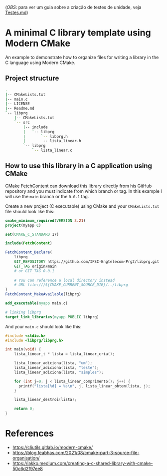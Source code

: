 (_OBS_: para ver um guia sobre a criação de testes de unidade, veja [Testes.md](Testes.md))

# A minimal C library template using Modern CMake

An example to demonstrate how to organize files for writing a library in the C language using Modern CMake.

## Project structure

```bash
.
|-- CMakeLists.txt
|-- main.c
|-- LICENSE
|-- Readme.md
`-- libprg
    |-- CMakeLists.txt
    `-- src
        |-- include
        |   `-- libprg
        |       `-- libprg.h
        |        -- lista_linear.h
        `-- libprg
            `-- lista_linear.c
```

## How to use this library in a C application using CMake

CMake [FetchContent](https://cmake.org/cmake/help/latest/module/FetchContent.html) can download this library directly from his GitHub repository and you must indicate from which branch or tag. In this example I will use the `main` branch or the `0.0.1` tag.

Create a new project (C executable) using CMake and your `CMakeLists.txt` file should look like this:

```cmake
cmake_minimum_required(VERSION 3.21)
project(myapp C)

set(CMAKE_C_STANDARD 17)

include(FetchContent)

FetchContent_Declare(
    libprg
    GIT_REPOSITORY https://github.com/IFSC-Engtelecom-Prg2/libprg.git
    GIT_TAG origin/main 
    # or GIT_TAG 0.0.1
    
    # You can reference a local directory instead
    # URL file:///${CMAKE_CURRENT_SOURCE_DIR}/../libprg
)
FetchContent_MakeAvailable(libprg)

add_executable(myapp main.c)

# linking libprg
target_link_libraries(myapp PUBLIC libprg)
```

And your `main.c`  should look like this:
```c
#include <stdio.h>
#include <libprg/libprg.h>

int main(void) {
    lista_linear_t * lista = lista_linear_cria();

    lista_linear_adiciona(lista, "um");
    lista_linear_adiciona(lista, "teste");
    lista_linear_adiciona(lista, "simples");

    for (int j=0; j < lista_linear_comprimento(); j++) {
      printf("lista[%d] = %s\n", j, lista_linear_obtem(lista, j);
    }

    lista_linear_destroi(lista);

    return 0;
}
```

# References

- https://cliutils.gitlab.io/modern-cmake/
- https://blog.feabhas.com/2021/08/cmake-part-3-source-file-organisation/
- https://iakko.medium.com/creating-a-c-shared-library-with-cmake-50c6d2f97ee8
